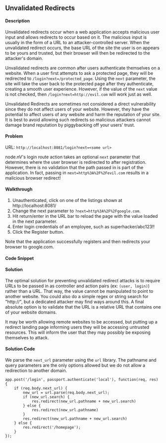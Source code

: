 ## Unvalidated Redirects

#### Description

Unvalidated redirects occur when a web application accepts malicious user input and allows redirects to occur based on it. The malicious input is usually in the form of a URL to an attacker-controlled server. When the unvalidated redirect occurs, the base URL of the site the user is on appears to be yours and trusted, but their browser will then be redirected to the attacker's domain.

Unvalidated redirects are common after users authenticate themselves on a website. When a user first attempts to ask a protected page, they will be redirected to ```/login?next=/protected_page```. Using the ```next``` parameter, the site will take the user back to the protected page after they authenticate, creating a smooth user experience. However, if the value of the ```next``` value is not checked, then ```/login?next=http://evil.com``` will work just as well.

Unvalidated Redirects are sometimes not considered a direct vulnerability since they do not affect users of your website. However, they have the potential to affect users of any website and harm the reputation of your site. It is best to avoid allowing such redirects so malicious attackers cannot damage brand reputation by piggybacking off your users' trust.

#### Problem
URL: `http://localhost:8081/login?next=<some url>`

node.nV's login route action takes an optional ```next``` parameter that determines where the user browser is redirected to after registration. However, there is no validation that the path passed in is part of the application. In fact, passing in ```next=http%3A%2F%2Fevil.com``` results in a malicious browser redirect!

#### Walkthrough
1. Unauthenticated, click on one of the listings shown at http://localhost:8081/
2. Change the next parameter to ```?next=http%3A%2F%2Fgoogle.com```.
3. Hit return/enter in the URL bar to reload the page with the value loaded in the next parameter.
4. Enter login credentials of an employee, such as superhacker/abc123!!
5. Click the Register button.

Note that the application successfully registers and then redirects your browser to google.com.

#### Code Snippet


#### Solution

The optimal solution for preventing unvalidated redirect attacks is to require URLs to be passed in as controller and action pairs (ex: ```(user, login)```) rather than a URL. That way, the value cannot be manipulated to point to another website. You could also do a simple regex or string search for "http://", but a dedicated attacker may find ways around this. A final absolute option is to validate that the URL is a relative URL that contains one of your website domains. 

It may be worth allowing remote websites to be accessed, but putting up a redirect landing page informing users they will be accessing untrusted resources. This will inform the user that they may possibly be exposing themselves to attack.

#### Solution Code

We parse the `next_url` parameter using the `url` library. The pathname and query parameters are the only options allowed but we do not allow a redirection to another domain.

```
app.post('/login', passport.authenticate('local'), function(req, res) {
    if (req.body.next_url) {
		new_url = url.parse(req.body.next_url);	
		if (new_url.search) {
			res.redirect(new_url.pathname + new_url.search)
		} else {
			res.redirect(new_url.pathname)
		}
    	res.redirect(new_url.pathname + new_url.search)
    } else {
    	res.redirect('/homepage');
    }
});
```


